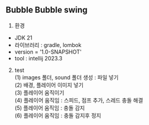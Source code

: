 <h2>Bubble Bubble swing</h2>

1. 환경 
- JDK 21 
- 라이브러리 : gradle, lombok
- version = '1.0-SNAPSHOT' 
- tool : intellij 2023.3

2. test
<br>(1) images 폴더, sound 폴더 생성 : 파일 넣기
<br>(2) 배경, 플레이어 이미지 넣기
<br>(3) 플레이어 움직이기
<br>(4) 플레이어 움직임 : 스피드, 점프 추가, 스레드 충돌 해결
<br>(5) 플레이어 움직임 : 충돌 감지
<br>(6) 플레이어 움직임 : 충돌 감지후 정지